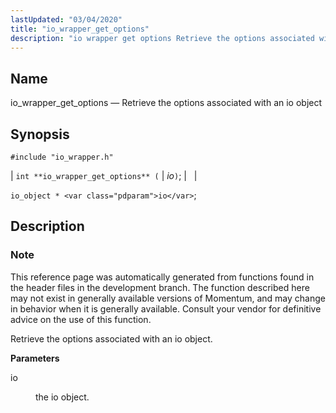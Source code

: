 ```yaml
---
lastUpdated: "03/04/2020"
title: "io_wrapper_get_options"
description: "io wrapper get options Retrieve the options associated with an io object int io wrapper get options io io object io This reference page was automatically generated from functions found in the header files in the development branch The function described here may not exist in generally available versions of..."
---
```


<a name="apis.io_wrapper_get_options"></a> 
## Name

io_wrapper_get_options — Retrieve the options associated with an io object

## Synopsis

`#include "io_wrapper.h"`

| `int **io_wrapper_get_options** (` | <var class="pdparam">io</var>`)`; |   |

`io_object * <var class="pdparam">io</var>`;<a name="idp53741200"></a> 
## Description

### Note

This reference page was automatically generated from functions found in the header files in the development branch. The function described here may not exist in generally available versions of Momentum, and may change in behavior when it is generally available. Consult your vendor for definitive advice on the use of this function.

Retrieve the options associated with an io object.

**<a name="idp53744032"></a> Parameters**

<dl class="variablelist">

<dt>io</dt>

<dd>

the io object.

</dd>

</dl>
